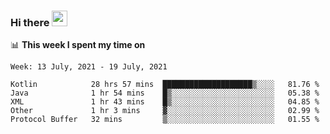 ### Hi there <a href="https://www.gautamkrishnar.com/"><img src="https://media.giphy.com/media/hvRJCLFzcasrR4ia7z/giphy.gif" width="25px"></a>

📊 **This week I spent my time on**

<!--START_SECTION:waka-->
```text
Week: 13 July, 2021 - 19 July, 2021

Kotlin            28 hrs 57 mins  ████████████████████▒░░░░   81.76 % 
Java              1 hr 54 mins    █▒░░░░░░░░░░░░░░░░░░░░░░░   05.38 % 
XML               1 hr 43 mins    █▒░░░░░░░░░░░░░░░░░░░░░░░   04.85 % 
Other             1 hr 3 mins     ▓░░░░░░░░░░░░░░░░░░░░░░░░   02.99 % 
Protocol Buffer   32 mins         ▒░░░░░░░░░░░░░░░░░░░░░░░░   01.55 % 
```
<!--END_SECTION:waka-->
